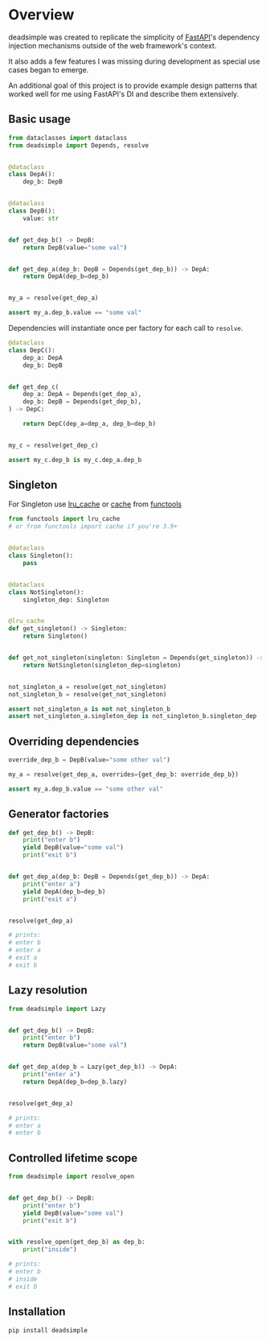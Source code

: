 # Overview

deadsimple was created to replicate the simplicity of [FastAPI]'s dependency
injection mechanisms outside of the web framework's context.

It also adds a few features I was missing during development as special use
cases began to emerge.

An additional goal of this project is to provide example design patterns that
worked well for me using FastAPI's DI and describe them extensively.


## Basic usage

```python
from dataclasses import dataclass
from deadsimple import Depends, resolve


@dataclass
class DepA():
    dep_b: DepB


@dataclass
class DepB():
    value: str


def get_dep_b() -> DepB:
    return DepB(value="some val")


def get_dep_a(dep_b: DepB = Depends(get_dep_b)) -> DepA:
    return DepA(dep_b=dep_b)


my_a = resolve(get_dep_a)

assert my_a.dep_b.value == "some val"
```

Dependencies will instantiate once per factory for each call to `resolve`.

```python
@dataclass
class DepC():
    dep_a: DepA
    dep_b: DepB


def get_dep_c(
    dep_a: DepA = Depends(get_dep_a),
    dep_b: DepB = Depends(get_dep_b),
) -> DepC:

    return DepC(dep_a=dep_a, dep_b=dep_b)


my_c = resolve(get_dep_c)

assert my_c.dep_b is my_c.dep_a.dep_b
```

## Singleton

For Singleton use [lru_cache] or [cache] from [functools]

```python
from functools import lru_cache
# or from functools import cache if you're 3.9+


@dataclass
class Singleton():
    pass


@dataclass
class NotSingleton():
    singleton_dep: Singleton


@lru_cache
def get_singleton() -> Singleton:
    return Singleton()


def get_not_singleton(singleton: Singleton = Depends(get_singleton)) -> NotSingleton:
    return NotSingleton(singleton_dep=singleton)


not_singleton_a = resolve(get_not_singleton)
not_singleton_b = resolve(get_not_singleton)

assert not_singleton_a is not not_singleton_b
assert not_singleton_a.singleton_dep is not_singleton_b.singleton_dep
```


## Overriding dependencies

```python
override_dep_b = DepB(value="some other val")

my_a = resolve(get_dep_a, overrides={get_dep_b: override_dep_b})

assert my_a.dep_b.value == "some other val"
```


## Generator factories

```python
def get_dep_b() -> DepB:
    print("enter b")
    yield DepB(value="some val")
    print("exit b")


def get_dep_a(dep_b: DepB = Depends(get_dep_b)) -> DepA:
    print("enter a")
    yield DepA(dep_b=dep_b)
    print("exit a")


resolve(get_dep_a)

# prints:
# enter b
# enter a
# exit a
# exit b
```


## Lazy resolution

```python
from deadsimple import Lazy


def get_dep_b() -> DepB:
    print("enter b")
    return DepB(value="some val")


def get_dep_a(dep_b = Lazy(get_dep_b)) -> DepA:
    print("enter a")
    return DepA(dep_b=dep_b.lazy)


resolve(get_dep_a)

# prints:
# enter a
# enter b
```


## Controlled lifetime scope

```python
from deadsimple import resolve_open


def get_dep_b() -> DepB:
    print("enter b")
    yield DepB(value="some val")
    print("exit b")


with resolve_open(get_dep_b) as dep_b:
    print("inside")

# prints:
# enter b
# inside
# exit b
```


## Installation

```
pip install deadsimple
```


[FastAPI]: https://github.com/tiangolo/fastapi
[lru_cache]: https://docs.python.org/3/library/functools.html#functools.lru_cache
[cache]: https://docs.python.org/3/library/functools.html#functools.cache
[functools]: https://docs.python.org/3/library/functools.html
